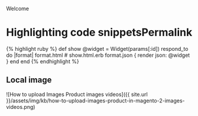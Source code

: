 Welcome

Highlighting code snippetsPermalink
=================================

{% highlight ruby %}
def show
  @widget = Widget(params[:id])
  respond_to do |format|
    format.html # show.html.erb
    format.json { render json: @widget }
  end
end
{% endhighlight %}



## Local image

![How to upload Images Product images videos]({{ site.url }}/assets/img/kb/how-to-upload-images-product-in-magento-2-images-videos.png)
